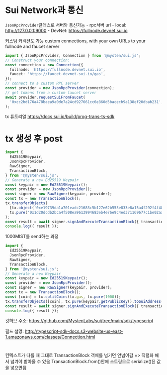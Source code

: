 # Sui Network과 통신

`JsonRpcProvider`클래스로 서버와 통신가능
    - rpc서버 url
        - local: http://127.0.0.1:9000
        - DevNet: https://fullnode.devnet.sui.io

커스텀 커넥션도 가능 custom connections, with your own URLs to your fullnode and faucet server
```ts
import { JsonRpcProvider, Connection } from '@mysten/sui.js';
// Construct your connection:
const connection = new Connection({
  fullnode: 'https://fullnode.devnet.sui.io',
  faucet: 'https://faucet.devnet.sui.io/gas',
});
// connect to a custom RPC server
const provider = new JsonRpcProvider(connection);
// get tokens from a custom faucet server
await provider.requestSuiFromFaucet(
  '0xcc2bd176a478baea9a0de7a24cd927661cc6e860d5bacecb9a138ef20dbab231',
);
```

tx 튜토리얼
https://docs.sui.io/build/prog-trans-ts-sdk

# tx 생성 후 post
```ts
import {
  Ed25519Keypair,
  JsonRpcProvider,
  RawSigner,
  TransactionBlock,
} from '@mysten/sui.js';
// Generate a new Ed25519 Keypair
const keypair = new Ed25519Keypair();
const provider = new JsonRpcProvider();
const signer = new RawSigner(keypair, provider);
const tx = new TransactionBlock();
tx.transferObjects(
  [tx.object('0xe19739da1a701eadc21683c5b127e62b553e833e8a15a4f292f4f48b4afea3f2')],
  tx.pure('0x1d20dcdb2bca4f508ea9613994683eb4e76e9c4ed371169677c1be02aaf0b12a'),
);
const result = await signer.signAndExecuteTransactionBlock({ transactionBlock: tx });
console.log({ result });
```


1000MIST를 send하는 과정
```ts
import {
  Ed25519Keypair,
  JsonRpcProvider,
  RawSigner,
  TransactionBlock,
} from '@mysten/sui.js';
// Generate a new Keypair
const keypair = new Ed25519Keypair();
const provider = new JsonRpcProvider();
const signer = new RawSigner(keypair, provider);
const tx = new TransactionBlock();
const [coin] = tx.splitCoins(tx.gas, tx.pure(1000));
tx.transferObjects([coin], tx.pure(keypair.getPublicKey().toSuiAddress()));
const result = await signer.signAndExecuteTransactionBlock({ transactionBlock: tx });
console.log({ result });
```
깃허브 주소: https://github.com/MystenLabs/sui/tree/main/sdk/typescript

필드 설명: http://typescript-sdk-docs.s3-website-us-east-1.amazonaws.com/classes/Connection.html


# 
컨텍스트가 다를 때 그대로 TransactionBlock 객체를 넘기면 안넘어감 => 직렬화 해서 넘겨야 받아올 수 있음
TransactionBlock.from()안에 스트링으로 serialize()된 값을 넣으면됨